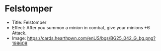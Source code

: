 # Felstomper
- Title:  Felstomper
- Effect:  After you summon a minion in combat, give your minions +6 Attack.
- Image:  https://cards.hearthpwn.com/enUS/bgs/BG25_042_G_bg.png?198608

